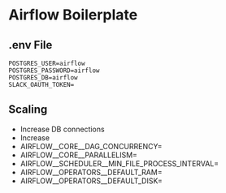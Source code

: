 # Airflow Boilerplate


## .env File
```
POSTGRES_USER=airflow
POSTGRES_PASSWORD=airflow
POSTGRES_DB=airflow
SLACK_OAUTH_TOKEN=
```

## Scaling
- Increase DB connections
- Increase
- AIRFLOW__CORE__DAG_CONCURRENCY=
- AIRFLOW__CORE__PARALLELISM=
- AIRFLOW__SCHEDULER__MIN_FILE_PROCESS_INTERVAL=
- AIRFLOW__OPERATORS__DEFAULT_RAM=
- AIRFLOW__OPERATORS__DEFAULT_DISK=
